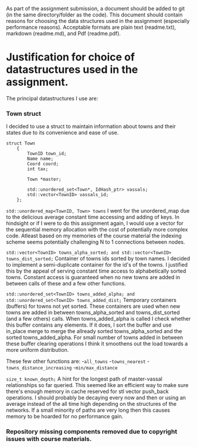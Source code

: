As part of the assignment submission, a document should be added to git (in the same 
directory/folder as the code). This document should contain reasons for choosing the 
data structures used in the assignment (especially performance reasons). Acceptable 
formats are plain text (readme.txt), markdown (readme.md), and Pdf (readme.pdf).

# Justification for choice of datastructures used in the assignment.

The principal datastructures I use are: 

### Town struct
I decided to use a struct to maintain information about towns and their states 
due to its convenience and ease of use.
```
struct Town
    {
      	TownID town_id;
      	Name name;
        Coord coord;
        int tax;

        Town *master;

        std::unordered_set<Town*, IdHash_ptr> vassals;
        std::vector<TownID> vassals_id;
    };

```
``` std::unordered_map<TownID, Town> towns ```
I went for the unordered_map due to the delicious average constant time accessing 
and adding of keys. In hindsight or if I were to do this assignment again,
I would use a vector for the sequential memory allocation with the cost of 
potentially more complex code. Atleast based on my memories of the course material
the indexing scheme seems potentially challenging N to 1 connections between nodes.

    
``` std::vector<TownID> towns_alpha_sorted; and std::vector<TownID> towns_dist_sorted; ```
Container of towns ids sorted by town names.
I decided to implement a semi-duplicate container for the id's of the towns.
I justified this by the appeal of serving constant time access to alphabetically 
sorted towns. Constant access is guaranteed when no new towns are added in between
calls of these and a few other functions.

``` std::unordered_set<TownID> towns_added_alpha; and std::unordered_set<TownID> towns_added_dist; ```
Temporary containers (buffers) for towns not yet sorted.
These containers are used when new towns are added in between towns_alpha_sorted and
towns_dist_sorted (and a few others) calls.
When towns_added_alpha is called I check whether this buffer contains any elements.
If it does, I sort the buffer and use in_place merge to merge the allready sorted towns_alpha_sorted
and the sorted towns_added_alpha.
For small number of towns added in between these buffer clearing operations I think
it smoothens out the load towards a more uniform distribution.

These few other functions are:
	-``` all_towns ```
	-``` towns_nearest ```
  -``` towns_distance_increasing ```
  -``` min/max_distance ```

``` size_t known_depth; ```
A hint for the longest path of master-vassal relationships so far queried.
This seemed like an efficient way to make sure there's enough memory in cache
reserved for stl vector push_back operations.
I should probably be decaying every now and then or using an average instead of
the all time high depending on the structures of the networks.
If a small minority of paths are very long then this causes memory to be hoarded
for no performance gain.

### Repository missing components removed due to copyright issues with course materials.
